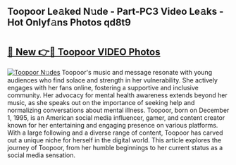 ## Toopoor Le𝚊ked N𝚞de - Part-PC3 Video Le𝚊ks - Hot Onlyf𝚊ns Photos qd8t9

# <h2><a href="http://ac41246.deff.icu/?id=Toopoor">🔗 New 👉🔴 Toopoor VIDEO Photos</a></h2>

[![Toopoor N𝚞des](https://i.imgur.com/rIISA9y.gif)](http://ac41246.deff.icu/?id=Toopoor)
Toopoor's music and message resonate with young audiences who find solace and strength in her vulnerability. She actively engages with her fans online, fostering a supportive and inclusive community. Her advocacy for mental health awareness extends beyond her music, as she speaks out on the importance of seeking help and normalizing conversations about mental illness. Toopoor, born on December 1, 1995, is an American social media influencer, gamer, and content creator known for her entertaining and engaging presence on various platforms. With a large following and a diverse range of content, Toopoor has carved out a unique niche for herself in the digital world. This article explores the journey of Toopoor, from her humble beginnings to her current status as a social media sensation.
